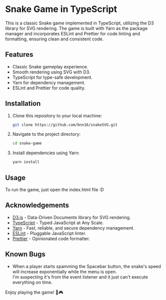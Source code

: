 # Snake Game in TypeScript

This is a classic Snake game implemented in TypeScript, utilizing the D3 library for SVG rendering. The game is built with Yarn as the package manager and incorporates ESLint and Prettier for code linting and formatting, ensuring clean and consistent code.

## Features

- Classic Snake gameplay experience.
- Smooth rendering using SVG with D3.
- TypeScript for type-safe development.
- Yarn for dependency management.
- ESLint and Prettier for code quality.

## Installation

1. Clone this repository to your local machine:

   ```bash
   git clone https://github.com/bnn16/snakeSVG.git
   ```

2. Navigate to the project directory:

   ```bash
   cd snake-game
   ```

3. Install dependencies using Yarn:

   ```bash
   yarn install
   ```

## Usage

To run the game, just open the index.html file :D

## Acknowledgements

- [D3.js](https://d3js.org/) - Data-Driven Documents library for SVG rendering.
- [TypeScript](https://www.typescriptlang.org/) - Typed JavaScript at Any Scale.
- [Yarn](https://yarnpkg.com/) - Fast, reliable, and secure dependency management.
- [ESLint](https://eslint.org/) - Pluggable JavaScript linter.
- [Prettier](https://prettier.io/) - Opinionated code formatter.

## Known Bugs

- When a player starts spamming the Spacebar button, the snake's speed will increase exponentially while the menu is open.   
I'm suspecting it's from the event listener and it just can't execute everything on time.

Enjoy playing the game! 🐍🎮
